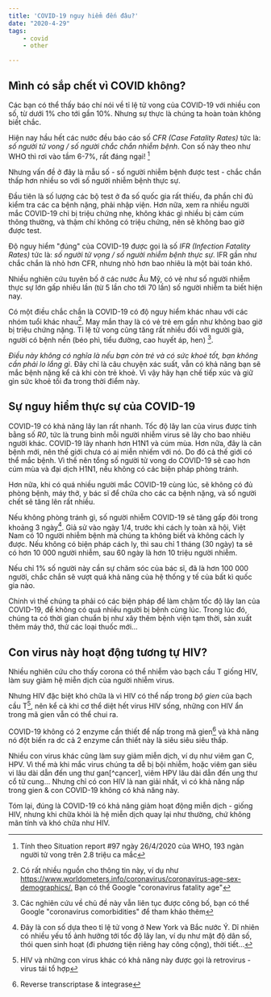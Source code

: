 ```yaml
---
title: 'COVID-19 nguy hiểm đến đâu?'
date: "2020-4-29"
tags:
    - covid
    - other

---
```


## Mình có sắp chết vì COVID không?

Các bạn có thể thấy báo chí nói về tỉ lệ tử vong của COVID-19 với nhiều con số, từ dưới 1% cho tới gần 10%. Nhưng sự thực là chúng ta hoàn toàn không biết chắc.

Hiện nay hầu hết các nước đều báo cáo số _CFR (Case Fatality Rates)_ tức là: _số người tử vong / số người chắc chắn nhiễm bệnh_. Con số này theo như WHO thì rơi vào tầm 6-7%, rất đáng ngại! [^who]

Nhưng vấn đề ở đây là mẫu số - số người nhiễm bệnh được test - chắc chắn thấp hơn nhiều so với số người nhiễm bệnh thực sự.

Đầu tiên là số lượng các bộ test ở đa số quốc gia rất thiếu, đa phần chỉ đủ kiểm tra các ca bệnh nặng, phải nhập viện. Hơn nữa, xem ra nhiều người mắc COVID-19 chỉ bị triệu chứng nhẹ, không khác gì nhiều bị cảm cúm thông thường, và thậm chí không có triệu chứng, nên sẽ không bao giờ được test.

Độ nguy hiểm "đúng" của COVID-19 được gọi là số _IFR (Infection Fatality Rates)_ tức là: _số người tử vọng / số người nhiễm bệnh thực sự_. IFR gần như chắc chắn là nhỏ hơn CFR, nhưng nhỏ hơn bao nhiêu là một bài toán khó.

Nhiều nghiên cứu tuyên bố ở các nước Âu Mỹ, có vẻ như số người nhiễm thực sự lớn gấp nhiều lần (từ 5 lần cho tới 70 lần) số người nhiễm ta biết hiện nay.

Có một điều chắc chắn là COVID-19 có độ nguy hiểm khác nhau với các nhóm tuổi khác nhau[^age]. May mắn thay là có vẻ trẻ em gần như không bao giờ bị triệu chứng nặng. Tỉ lệ tử vong cũng tăng rất nhiều đối với người già, người có bệnh nền (béo phì, tiểu đường, cao huyết áp, hen) [^comorbidities].

_Điều này không có nghĩa là nếu bạn còn trẻ và có sức khoẻ tốt, bạn không cần phải lo lắng gì_. Đây chỉ là câu chuyện xác suất, vẫn có khả năng bạn sẽ mắc bệnh nặng kể cả khi còn trẻ khoẻ. Vì vậy hãy hạn chế tiếp xúc và giữ gìn sức khoẻ tối đa trong thời điểm này.

## Sự nguy hiểm thực sự của COVID-19

COVID-19 có khả năng lây lan rất nhanh. Tốc độ lây lan của virus được tính bằng số _R0_, tức là trung bình mỗi người nhiễm virus sẽ lây cho bao nhiêu người khác. COVID-19 lây nhanh hơn H1N1 và cúm mùa. Hơn nữa, đây là căn bệnh mới, nên thế giới chưa có ai miễn nhiếm với nó. Do đó cả thế giới có thể mắc bệnh. Vì thế nên tổng số người tử vong do COVID-19 sẽ cao hơn cúm mùa và đại dịch H1N1, nếu không có các biện pháp phòng tránh.

Hơn nữa, khi có quá nhiều người mắc COVID-19 cùng lúc, sẽ không có đủ phòng bệnh, máy thở, y bác sĩ để chữa cho các ca bệnh nặng, và số người chết sẽ tăng lên rất nhiều.

Nếu không phòng tránh gì, số người nhiễm COVID-19 sẽ tăng gấp đôi trong khoảng 3 ngày[^doubling]. Giả sử vào ngày 1/4, trước khi cách ly toàn xã hội, Việt Nam có 10 người nhiễm bệnh mà chúng ta không biết và không cách ly được. Nếu không có biện pháp cách ly, thì sau chỉ 1 tháng (30 ngày) ta sẽ có hơn 10 000 người nhiễm, sau 60 ngày là hơn 10 triệu người nhiễm.

Nếu chỉ 1% số người này cần sự chăm sóc của bác sĩ, đã là hơn 100 000 người, chắc chắn sẽ vượt quá khả năng của hệ thống y tế của bất kì quốc gia nào.

Chính vì thế chúng ta phải có các biện pháp để làm chậm tốc độ lây lan của COVID-19, để không có quá nhiều người bị bệnh cùng lúc. Trong lúc đó, chúng ta có thời gian chuẩn bị như xây thêm bệnh viện tạm thời, sản xuất thêm máy thở, thử các loại thuốc mới...

## Con virus này hoạt động tương tự HIV?

Nhiều nghiên cứu cho thấy corona có thể nhiễm vào bạch cầu T giống HIV, làm suy giảm hệ miễn dịch của người nhiễm virus.

Nhưng HIV đặc biệt khó chữa là vì HIV có thể nấp trong _bộ gien_ của bạch cầu T[^retro], nên kể cả khi cơ thể diệt hết virus HIV sống, những con HIV ẩn trong mã gien vẫn có thể chui ra.

COVID-19 không có 2 enzyme cần thiết để nấp trong mã gien[^enzymes] và khả năng nó đột biến ra dc cả 2 enzyme cần thiết này là siêu siêu siêu thấp.

Nhiều con virus khác cũng làm suy giảm miễn dịch, ví dụ như viêm gan C, HPV. Vì thế mà khi mắc virus chúng ta dễ bị bội nhiễm, hoặc viêm gan siêu vi lâu dài dẫn đến ung thư gan[^cạncer], viêm HPV lâu dài dẫn đến ung thư cổ tử cung... Nhưng chỉ có con HIV là nan giải nhất, vì có khả năng nấp trong gien & con COVID-19 không có khả năng này.

Tóm lại, đúng là COVID-19 có khả năng giảm hoạt động miễn dịch - giống HIV, nhưng khi chữa khỏi là hệ miễn dịch quay lại như thường, chứ không mãn tính và khó chữa như HIV.

[^who]: Tính theo Situation report #97 ngày 26/4/2020 của WHO, 193 ngàn người tử vong trên 2.8 triệu ca mắc
[^age]: Có rất nhiều nguồn cho thông tin này, ví dụ như <https://www.worldometers.info/coronavirus/coronavirus-age-sex-demographics/.> Bạn có thể Google "coronavirus fatality age"
[^comorbidities]: Các nghiên cứu về chủ đề này vẫn liên tục được công bố, bạn có thể Google "coronavirus comorbidities" để tham khảo thêm
[^doubling]: Đây là con số dựa theo tỉ lệ tử vong ở New York và Bắc nước Ý. Dĩ nhiên có nhiều yếu tố ảnh hưởng tới tốc độ lây lan, ví dụ như mật độ dân số, thói quen sinh hoạt (đi phương tiện riêng hay công cộng), thời tiết...
[^retro]: HIV và những con virus khác có khả năng này được gọi là retrovirus - virus tái tổ hợp
[^enzymes]: Reverse transcriptase & integrase
[^cancer]: Vai trò bình thường của tế bào T có diệt tế bào ung thư

